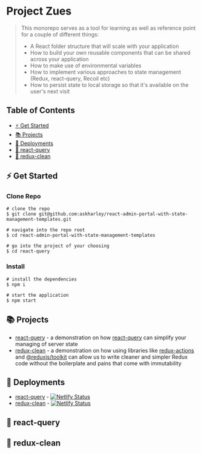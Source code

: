 # Project Zues

> This monorepo serves as a tool for learning as well as reference point for a couple of different things:
> - A React folder structure that will scale with your application
> - How to build your own reusable components that can be shared across your application
> - How to make use of environmental variables
> - How to implement various approaches to state management (Redux, react-query, Recoil etc)
> - How to persist state to local storage so that it's available on the user's next visit

## Table of Contents
* [⚡ Get Started](#get-started)
* [📚 Projects](#projects)
* [🤖 Deployments](#deployments)
* [🚀 react-query](#react-query)
* [🚀 redux-clean](#redux-clean)


## ⚡ Get Started

### Clone Repo
```
# clone the repo
$ git clone git@github.com:askharley/react-admin-portal-with-state-management-templates.git

# navigate into the repo root
$ cd react-admin-portal-with-state-management-templates

# go into the project of your choosing
$ cd react-query
```

### Install
```
# install the dependencies
$ npm i

# start the application
$ npm start
```

## 📚 Projects

* [react-query](https://github.com/askharley/react-recoil-workshop/tree/main/start) - a demonstration on how [react-query](https://github.com/tannerlinsley/react-query) can simplify your managing of server state
* [redux-clean](https://github.com/askharley/react-recoil-workshop/tree/main/final-redux) - a demonstration on how using libraries like [redux-actions](https://github.com/redux-utilities/redux-actions) and [@reduxjs/toolkit](https://github.com/reduxjs/redux-toolkit) can allow us to write cleaner and simpler Redux code without the boilerplate and pains that come with immutability

## 🤖 Deployments

* [react-query](https://react-recoil-workshop-start.netlify.app/) - [![Netlify Status](https://api.netlify.com/api/v1/badges/71a180da-fc6f-414d-8cb8-201cb7d9e161/deploy-status)](https://app.netlify.com/sites/react-recoil-workshop-start/deploys)
* [redux-clean](https://react-recoil-workshop-final-redux.netlify.app/) - [![Netlify Status](https://api.netlify.com/api/v1/badges/71a180da-fc6f-414d-8cb8-201cb7d9e161/deploy-status)](https://app.netlify.com/sites/react-recoil-workshop-final-redux/deploys)


## 🚀 react-query


## 🚀 redux-clean
